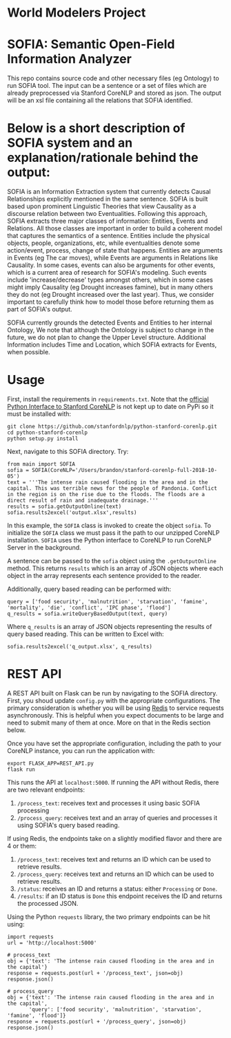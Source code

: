 # World Modelers Project

# SOFIA: Semantic Open-Field Information Analyzer 

This repo contains source code and other necessary files (eg Ontology) to run SOFIA tool. The input can be a sentence or a set of files which are already preprocessed via Stanford CoreNLP and stored as json. The output will be an xsl file containing all the relations that SOFIA identified.

# Below is a short description of SOFIA system and an explanation/rationale behind the output:

SOFIA is an Information Extraction system that currently detects Causal Relationships explicitly mentioned in the same sentence. SOFIA is built based upon prominent Linguistic Theories that view Causality as a discourse relation between two Eventualities. Following this approach, SOFIA extracts three major classes of information: Entities, Events and Relations. All those classes are important in order to build a coherent model that captures the semantics of a sentence. Entities include the physical objects, people, organizations, etc, while eventualities denote some action/event, process, change of state that happens. Entities are arguments in Events (eg The car moves), while Events are arguments in Relations like Causality. In some cases, events can also be arguments for other events, which is a current area of research for SOFIA's modeling. Such events include 'increase/decrease' types amongst others, which in some cases might imply Causality (eg Drought increases famine), but in many others they do not (eg Drought increased over the last year). Thus, we consider important to carefully think how to model those before returning them as part of SOFIA's output.

SOFIA currently grounds the detected Events and Entities to her internal Ontology, We note that although the Ontology is subject to change in the future, we do not plan to change the Upper Level structure. Additional Information includes Time and Location, which SOFIA extracts for Events, when possible.

# Usage
First, install the requirements in `requirements.txt`. Note that the [official Python Interface to Stanford CoreNLP](https://github.com/stanfordnlp/python-stanford-corenlp) is not kept up to date on PyPi so it must be installed with:

```
git clone https://github.com/stanfordnlp/python-stanford-corenlp.git
cd python-stanford-corenlp
python setup.py install
```

Next, navigate to this SOFIA directory. Try:

```
from main import SOFIA
sofia = SOFIA(CoreNLP='/Users/brandon/stanford-corenlp-full-2018-10-05')
text = '''The intense rain caused flooding in the area and in the capital. This was terrible news for the people of Pandonia. Conflict in the region is on the rise due to the floods. The floods are a direct result of rain and inadequate drainage.'''
results = sofia.getOutputOnline(text)
sofia.results2excel('output.xlsx',results)
```

In this example, the `SOFIA` class is invoked to create the object `sofia`. To initialize the `SOFIA` class we must pass it the path to our unzipped CoreNLP installation. `SOFIA` uses the Python interface to CoreNLP to run CoreNLP Server in the background. 

A sentence can be passed to the `sofia` object using the `.getOutputOnline` method. This returns `results` which is an array of JSON objects where each object in the array represents each sentence provided to the reader.

Additionally, query based reading can be performed with:

```
query = ['food security', 'malnutrition', 'starvation', 'famine', 'mortality', 'die', 'conflict', 'IPC phase', 'flood']
q_results = sofia.writeQueryBasedOutput(text, query)
```

Where `q_results` is an array of JSON objects representing the results of query based reading. This can be written to Excel with:

```
sofia.results2excel('q_output.xlsx', q_results)
```

# REST API

A REST API built on Flask can be run by navigating to the SOFIA directory. First, you shoud update `config.py` with the appropriate configurations. The primary consideration is whether you will be using [Redis](https://redis.io/) to service requests asynchronously. This is helpful when you expect documents to be large and need to submit many of them at once. More on that in the Redis section below.

Once you have set the appropriate configuration, including the path to your CoreNLP instance, you can run the application with:

```
export FLASK_APP=REST_API.py
flask run
```

This runs the API at `localhost:5000`. If running the API without Redis, there are two relevant endpoints:

1. `/process_text`: receives text and processes it using basic SOFIA processing
2. `/process_query`: receives text and an array of queries and processes it using SOFIA's query based reading.

If using Redis, the endpoints take on a slightly modified flavor and there are 4 or them:

1. `/process_text`: receives text and returns an ID which can be used to retrieve results.
2. `/process_query`: receives text and returns an ID which can be used to retrieve results.
3. `/status`: receives an ID and returns a status: either `Processing` or `Done`.
4. `/results`: if an ID status is `Done` this endpoint receives the ID and returns the processed JSON.

Using the Python `requests` library, the two primary endpoints can be hit using:

```
import requests
url = 'http://localhost:5000'

# process_text 
obj = {'text': 'The intense rain caused flooding in the area and in the capital'}
response = requests.post(url + '/process_text', json=obj)
response.json()

# process_query
obj = {'text': 'The intense rain caused flooding in the area and in the capital',
       'query': ['food security', 'malnutrition', 'starvation', 'famine', 'flood']}
response = requests.post(url + '/process_query', json=obj)
response.json()
```